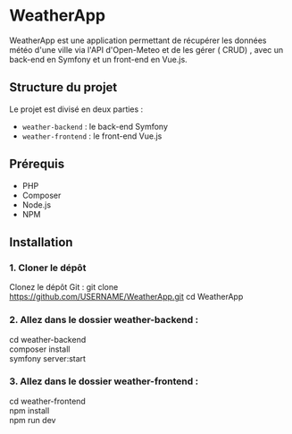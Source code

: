 # WeatherApp

WeatherApp est une application permettant de récupérer les données météo d'une ville via l'API d'Open-Meteo et de les gérer ( CRUD) , avec un back-end en Symfony et un front-end en Vue.js.

## Structure du projet

Le projet est divisé en deux parties :
- `weather-backend` : le back-end Symfony
- `weather-frontend` : le front-end Vue.js

## Prérequis

- PHP 
- Composer
- Node.js 
- NPM

## Installation

### 1. Cloner le dépôt
Clonez le dépôt Git :
git clone https://github.com/USERNAME/WeatherApp.git
cd WeatherApp

### 2. Allez dans le dossier weather-backend :
cd weather-backend <br>
composer install <br>
symfony server:start <br>

### 3. Allez dans le dossier weather-frontend :
cd weather-frontend <br>
npm install <br>
npm run dev
